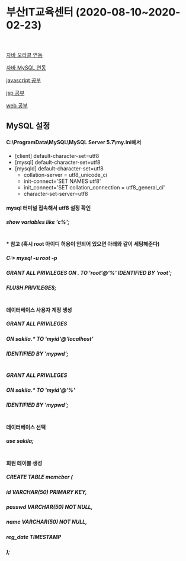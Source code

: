 # 부산IT교육센터 (2020-08-10~2020-02-23)<br><br>
[자바 오라클 연동](https://github.com/yunjinhyeong/javaEclipse/tree/master/web_booklist)

[자바 MySQL 연동](https://github.com/yunjinhyeong/javaEclipse/tree/master/java_study/src/java0923)

[javascript 공부](https://github.com/yunjinhyeong/javaEclipse/tree/master/javascript_study)

[jsp 공부](https://github.com/yunjinhyeong/javaEclipse/tree/master/jsp_study)

[web 공부](https://github.com/yunjinhyeong/web)

## MySQL 설정
#### C:\ProgramData\MySQL\MySQL Server 5.7\my.ini에서
- [client] default-character-set=utf8
- [mysql] default-character-set=utf8
- [mysqld] default-character-set=utf8
    - collation-server = utf8_unicode_ci
    - init-connect='SET NAMES utf8'
    - init_connect='SET collation_connection = utf8_general_ci'
    - character-set-server=utf8

#### mysql 터미널 접속해서 utf8 설정 확인
##### show variables like 'c%';<br><br>
#### * 참고 (혹시 root 아이디 허용이 안되어 있으면 아래와 같이 세팅해준다)
##### C:\> mysql -u root -p
##### GRANT ALL PRIVILEGES ON *.* TO 'root'@'%' IDENTIFIED BY 'root';
##### FLUSH PRIVILEGES;<br><br>
#### 데이터베이스 사용자 계정 생성
##### GRANT ALL PRIVILEGES
##### ON sakila.* TO 'myid'@'localhost'
##### IDENTIFIED BY 'mypwd';<br><br>

##### GRANT ALL PRIVILEGES
##### ON sakila.* TO 'myid'@'%'
##### IDENTIFIED BY 'mypwd';<br><br>
#### 데이터베이스 선택
##### use sakila;<br><br>
#### 회원 테이블 생성
##### CREATE TABLE memeber (
##### 	id VARCHAR(50) PRIMARY KEY,
##### 	passwd VARCHAR(50) NOT NULL,
##### 	name VARCHAR(50) NOT NULL,
##### 	reg_date TIMESTAMP
##### );